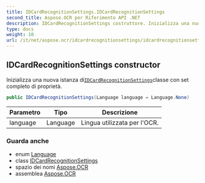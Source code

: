 ```yaml
---
title: IDCardRecognitionSettings.IDCardRecognitionSettings
second_title: Aspose.OCR per Riferimento API .NET
description: IDCardRecognitionSettings costruttore. Inizializza una nuova istanza diIDCardRecognitionSettingsclasse con set completo di proprietà.
type: docs
weight: 10
url: /it/net/aspose.ocr/idcardrecognitionsettings/idcardrecognitionsettings/
---
```

## IDCardRecognitionSettings constructor

Inizializza una nuova istanza di[`IDCardRecognitionSettings`](../)classe con set completo di proprietà.

```csharp
public IDCardRecognitionSettings(Language language = Language.None)
```

| Parametro | Tipo | Descrizione |
| --- | --- | --- |
| language | Language | Lingua utilizzata per l'OCR. |

### Guarda anche

* enum [Language](../../language/)
* class [IDCardRecognitionSettings](../)
* spazio dei nomi [Aspose.OCR](../../idcardrecognitionsettings/)
* assemblea [Aspose.OCR](../../../)



